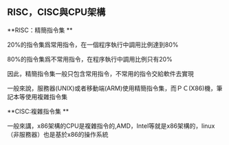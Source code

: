 ## RISC，CISC與CPU架構          

**RISC：精簡指令集 **           

20%的指令集爲常用指令，在一個程序執行中調用比例達到80%             

80%的指令集爲不常用指令，在程序執行中調用比例只有20%               

因此，精簡指令集一般只包含常用指令，不常用的指令交給軟件去實現　　　　        

一般來說，服務器(UNIX)或者移動端(ARM)使用精簡指令集，而ＰＣ(X86)機，筆記本等使用複雜指令集   

**CISC:複雜指令集 **  

一般來講，x86架構的CPU是複雜指令的,AMD，Intel等就是x86架構的，linux（非服務器）也是基於x86的操作系統  

